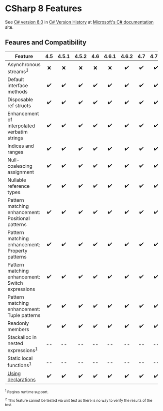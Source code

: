 ﻿# CSharp 8 Features

See [C# version 8.0](https://learn.microsoft.com/en-us/dotnet/csharp/whats-new/csharp-version-history?source=recommendations#c-version-80) in [C# Version History](https://learn.microsoft.com/en-us/dotnet/csharp/whats-new/csharp-version-history) at [Microsoft's C# documentation](https://learn.microsoft.com/en-us/dotnet/csharp/) site.

## Feaures and Compatibility

Feature                                          |4.5 |4.5.1|4.5.2|4.6 |4.6.1|4.6.2|4.7|4.7.1|4.7.2|4.8
-------------------------------------------------|:--:|:---:|:---:|:--:|:---:|:---:|:--:|:--:|:--:|:--:
Asynchronous streams<sup>1</sup>                 |❌ |❌   |❌   |❌ |❌  |✔️    |✔️   |✔️  |✔️  |✔️
Default interface methods                        |✔️  |✔️   |✔️    |✔️  |✔️  |✔️    |✔️   |✔️  |✔️  |✔️
Disposable ref structs                           |✔️  |✔️   |✔️    |✔️  |✔️  |✔️    |✔️   |✔️  |✔️  |✔️
Enhancement of interpolated verbatim strings     |✔️  |✔️   |✔️    |✔️  |✔️  |✔️    |✔️   |✔️  |✔️  |✔️
Indices and ranges                               |✔️  |✔️   |✔️    |✔️  |✔️  |✔️    |✔️   |✔️  |✔️  |✔️
Null-coalescing assignment                       |✔️  |✔️   |✔️    |✔️  |✔️  |✔️    |✔️   |✔️  |✔️  |✔️
Nullable reference types                         |✔️  |✔️   |✔️    |✔️  |✔️  |✔️    |✔️   |✔️  |✔️  |✔️
Pattern matching enhancement: Positional patterns|✔️  |✔️   |✔️    |✔️  |✔️  |✔️    |✔️   |✔️  |✔️  |✔️
Pattern matching enhancement: Property patterns  |✔️  |✔️   |✔️    |✔️  |✔️  |✔️    |✔️   |✔️  |✔️  |✔️
Pattern matching enhancement: Switch expressions |✔️  |✔️   |✔️    |✔️  |✔️  |✔️    |✔️   |✔️  |✔️  |✔️
Pattern matching enhancement: Tuple patterns     |✔️  |✔️   |✔️    |✔️  |✔️  |✔️    |✔️   |✔️  |✔️  |✔️
Readonly members                                 |✔️  |✔️   |✔️    |✔️  |✔️  |✔️    |✔️   |✔️  |✔️  |✔️
Stackalloc in nested expressions<sup>1</sup>     |--  |--   |--    |--  |--  |--    |--   |--  |--  |--
Static local functions<sup>1</sup>               |--  |--   |--    |--  |--  |--    |--   |--  |--  |--
[Using declarations](https://learn.microsoft.com/en-us/dotnet/csharp/language-reference/proposals/csharp-8.0/using#pattern-based-using)                               |✔️  |✔️   |✔️    |✔️  |✔️  |✔️    |✔️   |✔️  |✔️  |✔️
                                                                                               
<div style="font-size: smaller;">   

<sup>1</sup> Reqires runtime support.

<sup>2</sup> This feature cannot be tested via unit test as there is no way to verify the results of the test.
</div>